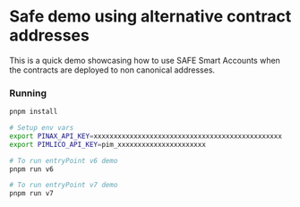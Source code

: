 # Safe demo using alternative contract addresses

This is a quick demo showcasing how to use SAFE Smart Accounts when the contracts are deployed to non canonical addresses.


### Running

```bash
pnpm install

# Setup env vars
export PINAX_API_KEY=xxxxxxxxxxxxxxxxxxxxxxxxxxxxxxxxxxxxxxxxxxxxxxx
export PIMLICO_API_KEY=pim_xxxxxxxxxxxxxxxxxxxxxx

# To run entryPoint v6 demo
pnpm run v6

# To run entryPoint v7 demo
pnpm run v7
```
